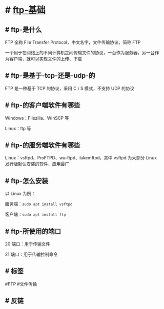 # # [ftp-基础](../index/ftp.md#ftp-基础)

## # ftp-是什么

FTP 全称 File Transfer Protocol，中文名字，文件传输协议，简称 FTP

一个用于在网络上的不同计算机之间传输文件的协议，一台作为服务器，另一台作为客户端，就可以实现文件的上传、下载

## # ftp-是基于-tcp-还是-udp-的


FTP 是一种基于 TCP 的协议，采用 C / S 模式，不支持 UDP 的协议

## # ftp-的客户端软件有哪些

Windows：Filezilla、WinSCP 等

Linux：ftp 等

## # ftp-的服务端软件有哪些

Linux：vsftpd、ProFTPD、wu-ftpd、lukemftpd，其中 vsftpd 为大部分 Linux 发行版默认安装的软件，应用最广

## # ftp-怎么安装

以 Linux 为例：

服务端：`sudo apt install vsftpd`

客户端：`sudo apt install ftp`

## # ftp-所使用的端口

20 端口：用于传输文件

21 端口：用于传输控制命令

## # 标签

#FTP #文件传输



## # 反链




















